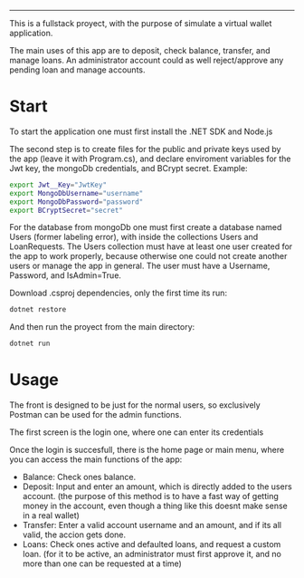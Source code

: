 ---
This is a fullstack proyect, with the purpose of simulate a virtual wallet application.

The main uses of this app are to deposit, check balance, transfer, and manage loans. An administrator account could as well reject/approve any pending loan and manage accounts.

# Start

To start the application one must first install the .NET SDK and Node.js

The second step is to create files for the public and private keys used by the app (leave it with Program.cs), and declare enviroment variables for the Jwt key, the mongoDb credentials, and BCrypt secret. Example:

```bash
export Jwt__Key="JwtKey"  
export MongoDbUsername="username"  
export MongoDbPassword="password"  
export BCryptSecret="secret"
```
For the database from mongoDb one must first create a database named Users (former labeling error), with inside the collections Users and LoanRequests. The Users collection must have at least one user created for the app to work properly, because otherwise one could not create another users or manage the app in general. The user must have a Username, Password, and IsAdmin=True.

Download .csproj dependencies, only the first time its run:
```bash
dotnet restore
```
And then run the proyect from the main directory:

```bash
dotnet run
```
# Usage

The front is designed to be just for the normal users, so exclusively Postman can be used for the admin functions.

The first screen is the login one, where one can enter its credentials

Once the login is succesfull, there is the home page or main menu, where you can access the main functions of the app:
- Balance: Check ones balance.
- Deposit: Input and enter an amount, which is directly added to the users account. (the purpose of this method is to have a fast way of getting money in the account, even though a thing like this doesnt make sense in a real wallet)
- Transfer: Enter a valid account username and an amount, and if its all valid, the accion gets done.
- Loans: Check ones active and defaulted loans, and request a custom loan. (for it to be active, an administrator must first approve it, and no more than one can be requested at a time)
